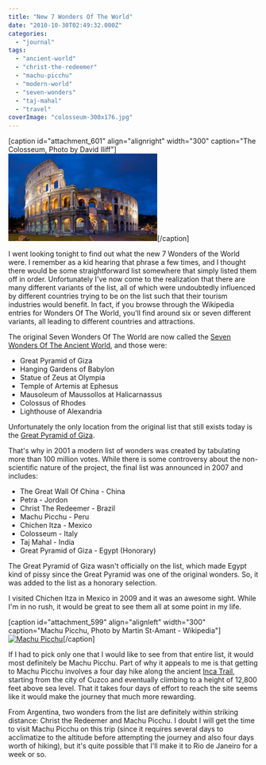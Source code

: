 ```yaml
---
title: "New 7 Wonders Of The World"
date: "2010-10-30T02:49:32.000Z"
categories: 
  - "journal"
tags: 
  - "ancient-world"
  - "christ-the-redeemer"
  - "machu-picchu"
  - "modern-world"
  - "seven-wonders"
  - "taj-mahal"
  - "travel"
coverImage: "colosseum-300x176.jpg"
---
```


\[caption id="attachment\_601" align="alignright" width="300" caption="The Colosseum, Photo by David Iliff"\][![](images/colosseum-300x176.jpg "Colosseum")](http://www.migratorynerd.com/wordpress/wp-content/uploads/2010/10/colosseum.jpg)\[/caption\]

I went looking tonight to find out what the new 7 Wonders of the World were. I remember as a kid hearing that phrase a few times, and I thought there would be some straightforward list somewhere that simply listed them off in order. Unfortunately I've now come to the realization that there are many different variants of the list, all of which were undoubtedly influenced by different countries trying to be on the list such that their tourism industries would benefit. In fact, if you browse through the Wikipedia entries for Wonders Of The World, you'll find around six or seven different variants, all leading to different countries and attractions.

The original Seven Wonders Of The World are now called the [Seven Wonders Of The Ancient World](http://en.wikipedia.org/wiki/Wonders_of_the_World), and those were:

- Great Pyramid of Giza
- Hanging Gardens of Babylon
- Statue of Zeus at Olympia
- Temple of Artemis at Ephesus
- Mausoleum of Maussollos at Halicarnassus
- Colossus of Rhodes
- Lighthouse of Alexandria

Unfortunately the only location from the original list that still exists today is the [Great Pyramid of Giza](http://en.wikipedia.org/wiki/Great_Pyramid_of_Giza).

That's why in 2001 a modern list of wonders was created by tabulating more than 100 million votes. While there is some controversy about the non-scientific nature of the project, the final list was announced in 2007 and includes:

- The Great Wall Of China - China
- Petra - Jordon
- Christ The Redeemer - Brazil
- Machu Picchu - Peru
- Chichen Itza - Mexico
- Colosseum - Italy
- Taj Mahal - India
- Great Pyramid of Giza - Egypt (Honorary)

The Great Pyramid of Giza wasn't officially on the list, which made Egypt kind of pissy since the Great Pyramid was one of the original wonders. So, it was added to the list as a honorary selection.

I visited Chichen Itza in Mexico in 2009 and it was an awesome sight. While I'm in no rush, it would be great to see them all at some point in my life.

\[caption id="attachment\_599" align="alignleft" width="300" caption="Machu Picchu, Photo by Martin St-Amant - Wikipedia"\][![](images/machu-picchu-large-300x292.jpg "Machu Picchu")](http://www.migratorynerd.com/wordpress/wp-content/uploads/2010/10/machu-picchu-large.jpg)\[/caption\]

If I had to pick only one that I would like to see from that entire list, it would most definitely be Machu Picchu. Part of why it appeals to me is that getting to Machu Picchu involves a four day hike along the ancient [Inca Trail](http://en.wikipedia.org/wiki/Inca_road_system), starting from the city of Cuzco and eventually climbing to a height of 12,800 feet above sea level. That it takes four days of effort to reach the site seems like it would make the journey that much more rewarding.

From Argentina, two wonders from the list are definitely within striking distance: Christ the Redeemer and Machu Picchu. I doubt I will get the time to visit Machu Picchu on this trip (since it requires several days to acclimatize to the altitude before attempting the journey and also four days worth of hiking), but it's quite possible that I'll make it to Rio de Janeiro for a week or so.
